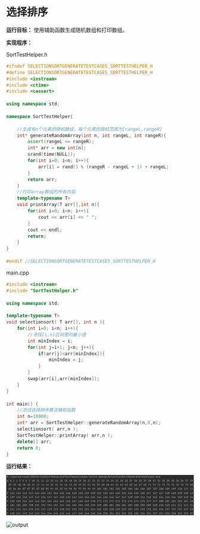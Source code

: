 # 选择排序

**运行目标：** 使用辅助函数生成随机数组和打印数组。

**实现程序：**

SortTestHelper.h

```c++
#ifndef SELECTIONSORTGENERATETESTCASES_SORTTESTHELPER_H
#define SELECTIONSORTGENERATETESTCASES_SORTTESTHELPER_H
#include <iostream>
#include <ctime>
#include <cassert>

using namespace std;

namespace SortTestHelper{

    //生成有n个元素的随机数组，每个元素的随机范围为[rangeL,rangeR]
    int* generateRandomArray(int n, int rangeL, int rangeR){
        assert(rangeL <= rangeR);
        int* arr = new int[n];
        srand(time(NULL));
        for(int i=0; i<n; i++){
            arr[i] = rand() % (rangeR - rangeL + 1) + rangeL;
        }
        return arr;
    }
    //打印array数组的所有内容
    template<typename T>
    void printArray(T arr[],int n){
        for(int i=0; i<n; i++){
            cout << arr[i] << " ";
        }
        cout << endl;
        return;
    }
}

#endif //SELECTIONSORTGENERATETESTCASES_SORTTESTHELPER_H
```

main.cpp

```c++
#include <iostream>
#include "SortTestHelper.h"

using namespace std;

template<typename T>
void selectionsort( T arr[], int n ){
    for(int i=0; i<n; i++){
        //寻找[i,n)区间里的最小值
        int minIndex = i;
        for(int j=i+1; j<n; j++){
            if(arr[j]<arr[minIndex]){
                minIndex = j;
            }
        }
        swap(arr[i],arr[minIndex]);
    }
}

int main() {
    //测试选择排序算法辅助函数
    int n=10000;
    int* arr = SortTestHelper::generateRandomArray(n,0,n);
    selectionsort( arr,n );
    SortTestHelper::printArray( arr,n );
    delete[] arr;
    return 0;
}
```

**运行结果：** 

![output](https://github.com/ma-nual/C-Algorithm-practice/blob/master/3SelectionSortGenerateTestCases/output.png)

![output](D:\CppLearning\3SelectionSortGenerateTestCases\output.png)